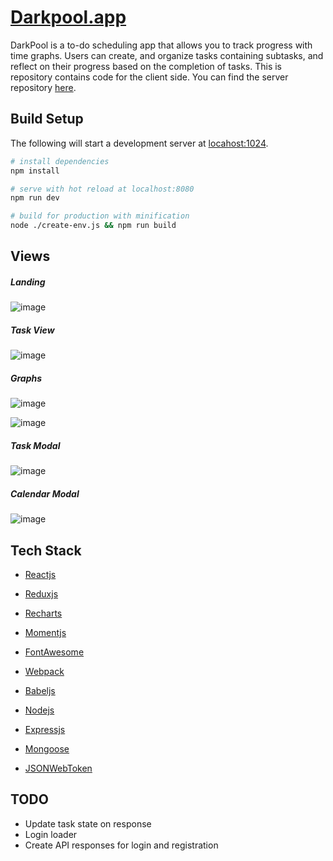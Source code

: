 <!-- @format -->

# [Darkpool.app](https://darkpool.netlify.app)
DarkPool is a to-do scheduling app that allows you to track progress with time graphs.
Users can create, and organize tasks containing subtasks, and reflect on their progress based on the completion of tasks.
This is repository contains code for the client side. You can find the server repository [here](https://github.com/verydecent/dark-pool-server).

## Build Setup

The following will start a development server at [locahost:1024](http://127.0.0.1:1024).

```bash
# install dependencies
npm install

# serve with hot reload at localhost:8080
npm run dev

# build for production with minification
node ./create-env.js && npm run build
```

## Views

##### Landing
![image](https://i.imgur.com/Kz9D4Si.png)

##### Task View
![image](https://i.imgur.com/Ckl5A0i.png)

##### Graphs
![image](https://i.imgur.com/mxhTohZ.png)

![image](https://i.imgur.com/pJP6uz0.png)

##### Task Modal
![image](https://i.imgur.com/gmdw47P.png)

##### Calendar Modal
![image](https://i.imgur.com/cKaq9T3.png)

## Tech Stack

- [Reactjs](https://reactjs.org)
- [Reduxjs](https://redux.js.org)
- [Recharts](https://recharts.org)
- [Momentjs](https://momentjs.com)
- [FontAwesome](https://fontawesome.com)

- [Webpack](https://webpack.js.org)
- [Babeljs](https://babeljs.io)

- [Nodejs](https://nodejs.org)
- [Expressjs](https://expressjs.com)
- [Mongoose](https://mongoosejs.com)
- [JSONWebToken](https://jwt.io)

## TODO

- Update task state on response
- Login loader
- Create API responses for login and registration
